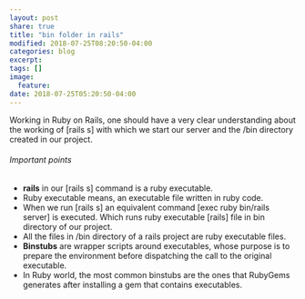 ```yaml
---
layout: post
share: true
title: "bin folder in rails"
modified: 2018-07-25T08:20:50-04:00
categories: blog
excerpt:
tags: []
image:
  feature:
date: 2018-07-25T05:20:50-04:00
---
```


Working in Ruby on Rails, one should have a very clear understanding about the working of [rails s] with which we start 
our server and the /bin directory created in our project.

###### Important points

* **rails** in our [rails s] command is a ruby executable.
* Ruby executable means, an executable file written in ruby code.
* When we run [rails s] an equivalent command [exec ruby bin/rails server] is executed. Which runs ruby executable 
[rails] file in bin directory of our project.
* All the files in /bin directory of a rails project are ruby executable files.
* **Binstubs** are wrapper scripts around executables, whose purpose is to prepare the environment before dispatching 
the call to the original executable.
* In Ruby world, the most common binstubs are the ones that RubyGems generates after installing a gem that contains executables. 
